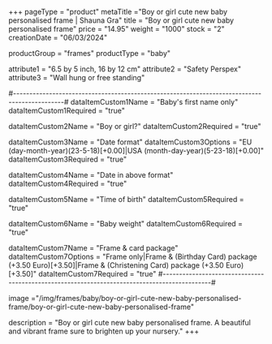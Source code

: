+++
pageType = "product"
metaTitle ="Boy or girl cute new baby personalised frame | Shauna Gra"
title = "Boy or girl cute new baby personalised frame"
price = "14.95"
weight = "1000"
stock = "2"
creationDate = "06/03/2024"

productGroup = "frames"
productType = "baby"
 
attribute1 = "6.5 by 5 inch, 16 by 12 cm" 
attribute2 = "Safety Perspex"
attribute3 = "Wall hung or free standing"

#---------------------------------------------------------------------------------------------#
dataItemCustom1Name = "Baby's first name only"
dataItemCustom1Required = "true"

dataItemCustom2Name = "Boy or girl?"
dataItemCustom2Required = "true"

dataItemCustom3Name = "Date format"
dataItemCustom3Options = "EU (day-month-year)(23-5-18)[+0.00]|USA (month-day-year)(5-23-18)[+0.00]"
dataItemCustom3Required = "true"

dataItemCustom4Name = "Date in above format"
dataItemCustom4Required = "true"

dataItemCustom5Name = "Time of birth"
dataItemCustom5Required = "true"

dataItemCustom6Name = "Baby weight"
dataItemCustom6Required = "true"

dataItemCustom7Name = "Frame & card package"
dataItemCustom7Options = "Frame only|Frame & (Birthday Card) package (+3.50 Euro)[+3.50]|Frame & (Christening Card) package (+3.50 Euro)[+3.50]"
dataItemCustom7Required = "true"
#---------------------------------------------------------------------------------------------#

image ="/img/frames/baby/boy-or-girl-cute-new-baby-personalised-frame/boy-or-girl-cute-new-baby-personalised-frame"
 
description = "Boy or girl cute new baby personalised frame. A beautiful and vibrant frame sure to brighten up your nursery."
+++
